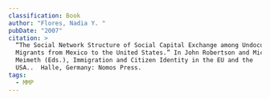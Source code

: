```yaml
---
classification: Book
author: "Flores, Nadia Y. "
pubDate: "2007"
citation: >
  “The Social Network Structure of Social Capital Exchange among Undocumented
  Migrants from Mexico to the United States.” In John Robertson and Michael
  Meimeth (Eds.), Immigration and Citizen Identity in the EU and the
  USA..  Halle, Germany: Nomos Press.
tags:
  - MMP
---
```

